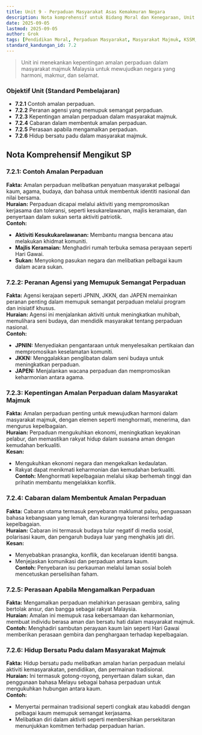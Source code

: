 ```yaml
---
title: Unit 9 - Perpaduan Masyarakat Asas Kemakmuran Negara
description: Nota komprehensif untuk Bidang Moral dan Kenegaraan, Unit 9 Tingkatan 4 mengikut silabus KSSM Pendidikan Moral, memfokuskan perpaduan dalam masyarakat majmuk.
date: 2025-09-05
lastmod: 2025-09-05
author: Grok
tags: [Pendidikan Moral, Perpaduan Masyarakat, Masyarakat Majmuk, KSSM, Tingkatan 4]
standard_kandungan_id: 7.2
---
```


> Unit ini menekankan kepentingan amalan perpaduan dalam masyarakat majmuk Malaysia untuk mewujudkan negara yang harmoni, makmur, dan selamat.

### Objektif Unit (Standard Pembelajaran)

- **7.2.1** Contoh amalan perpaduan.
- **7.2.2** Peranan agensi yang memupuk semangat perpaduan.
- **7.2.3** Kepentingan amalan perpaduan dalam masyarakat majmuk.
- **7.2.4** Cabaran dalam membentuk amalan perpaduan.
- **7.2.5** Perasaan apabila mengamalkan perpaduan.
- **7.2.6** Hidup bersatu padu dalam masyarakat majmuk.

## Nota Komprehensif Mengikut SP

### 7.2.1: Contoh Amalan Perpaduan

**Fakta:** Amalan perpaduan melibatkan penyatuan masyarakat pelbagai kaum, agama, budaya, dan bahasa untuk membentuk identiti nasional dan nilai bersama.  
**Huraian:** Perpaduan dicapai melalui aktiviti yang mempromosikan kerjasama dan toleransi, seperti kesukarelawanan, majlis keramaian, dan penyertaan dalam sukan serta aktiviti patriotik.  
**Contoh:**  
- **Aktiviti Kesukukarelawanan:** Membantu mangsa bencana atau melakukan khidmat komuniti.  
- **Majlis Keramaian:** Menghadiri rumah terbuka semasa perayaan seperti Hari Gawai.  
- **Sukan:** Menyokong pasukan negara dan melibatkan pelbagai kaum dalam acara sukan.

### 7.2.2: Peranan Agensi yang Memupuk Semangat Perpaduan

**Fakta:** Agensi kerajaan seperti JPNIN, JKKN, dan JAPEN memainkan peranan penting dalam memupuk semangat perpaduan melalui program dan inisiatif khusus.  
**Huraian:** Agensi ini menjalankan aktiviti untuk meningkatkan muhibah, memulihara seni budaya, dan mendidik masyarakat tentang perpaduan nasional.  
**Contoh:**  
- **JPNIN:** Menyediakan pengantaraan untuk menyelesaikan pertikaian dan mempromosikan keselamatan komuniti.  
- **JKKN:** Menggalakkan penglibatan dalam seni budaya untuk meningkatkan perpaduan.  
- **JAPEN:** Menjalankan wacana perpaduan dan mempromosikan keharmonian antara agama.

### 7.2.3: Kepentingan Amalan Perpaduan dalam Masyarakat Majmuk

**Fakta:** Amalan perpaduan penting untuk mewujudkan harmoni dalam masyarakat majmuk, dengan elemen seperti menghormati, menerima, dan mengurus kepelbagaian.  
**Huraian:** Perpaduan mengukuhkan ekonomi, meningkatkan keyakinan pelabur, dan memastikan rakyat hidup dalam suasana aman dengan kemudahan berkualiti.  
**Kesan:**  
- Mengukuhkan ekonomi negara dan mengekalkan kedaulatan.  
- Rakyat dapat menikmati keharmonian dan kemudahan berkualiti.  
**Contoh:** Menghormati kepelbagaian melalui sikap berhemah tinggi dan prihatin membantu mengelakkan konflik.

### 7.2.4: Cabaran dalam Membentuk Amalan Perpaduan

**Fakta:** Cabaran utama termasuk penyebaran maklumat palsu, penguasaan bahasa kebangsaan yang lemah, dan kurangnya toleransi terhadap kepelbagaian.  
**Huraian:** Cabaran ini termasuk budaya tular negatif di media sosial, polarisasi kaum, dan pengaruh budaya luar yang menghakis jati diri.  
**Kesan:**  
- Menyebabkan prasangka, konflik, dan kecelaruan identiti bangsa.  
- Menjejaskan komunikasi dan perpaduan antara kaum.  
**Contoh:** Penyebaran isu perkauman melalui laman sosial boleh mencetuskan perselisihan faham.

### 7.2.5: Perasaan Apabila Mengamalkan Perpaduan

**Fakta:** Mengamalkan perpaduan melahirkan perasaan gembira, saling bertolak ansur, dan bangga sebagai rakyat Malaysia.  
**Huraian:** Amalan ini memupuk rasa kebersamaan dan keharmonian, membuat individu berasa aman dan bersatu hati dalam masyarakat majmuk.  
**Contoh:** Menghadiri sambutan perayaan kaum lain seperti Hari Gawai memberikan perasaan gembira dan penghargaan terhadap kepelbagaian.

### 7.2.6: Hidup Bersatu Padu dalam Masyarakat Majmuk

**Fakta:** Hidup bersatu padu melibatkan amalan harian perpaduan melalui aktiviti kemasyarakatan, pendidikan, dan permainan tradisional.  
**Huraian:** Ini termasuk gotong-royong, penyertaan dalam sukan, dan penggunaan bahasa Melayu sebagai bahasa perpaduan untuk mengukuhkan hubungan antara kaum.  
**Contoh:**  
- Menyertai permainan tradisional seperti congkak atau kabaddi dengan pelbagai kaum memupuk semangat kerjasama.  
- Melibatkan diri dalam aktiviti seperti membersihkan persekitaran menunjukkan komitmen terhadap perpaduan harian.